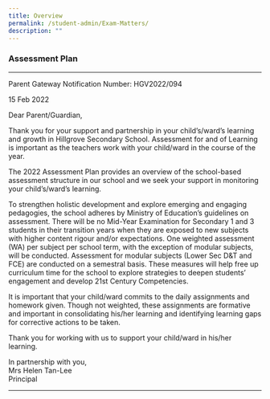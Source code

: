 ```yaml
---
title: Overview
permalink: /student-admin/Exam-Matters/
description: ""
---
```


### **Assessment Plan**
---------------------------------------------------------------------------
Parent Gateway Notification Number: HGV2022/094

15 Feb 2022

Dear Parent/Guardian,

Thank you for your support and partnership in your child’s/ward’s learning and growth in Hillgrove Secondary School. Assessment for and of Learning is important as the teachers work with your child/ward in the course of the year.

The 2022 Assessment Plan provides an overview of the school-based assessment structure in our school and we seek your support in monitoring your child’s/ward’s learning.

To strengthen holistic development and explore emerging and engaging pedagogies, the school adheres by Ministry of Education’s guidelines on assessment. There will be no Mid-Year Examination for Secondary 1 and 3 students in their transition years when they are exposed to new subjects with higher content rigour and/or expectations. One weighted assessment (WA) per subject per school term, with the exception of modular subjects, will be conducted. Assessment for modular subjects (Lower Sec D&T and FCE) are conducted on a semestral basis. These measures will help free up curriculum time for the school to explore strategies to deepen students’ engagement and develop 21st Century Competencies.

It is important that your child/ward commits to the daily assignments and homework given. Though not weighted, these assignments are formative and important in consolidating his/her learning and identifying learning gaps for corrective actions to be taken.

Thank you for working with us to support your child/ward in his/her learning.

In partnership with you,<br>
Mrs Helen Tan-Lee<br>
Principal

---------------------------------------------------------------------------